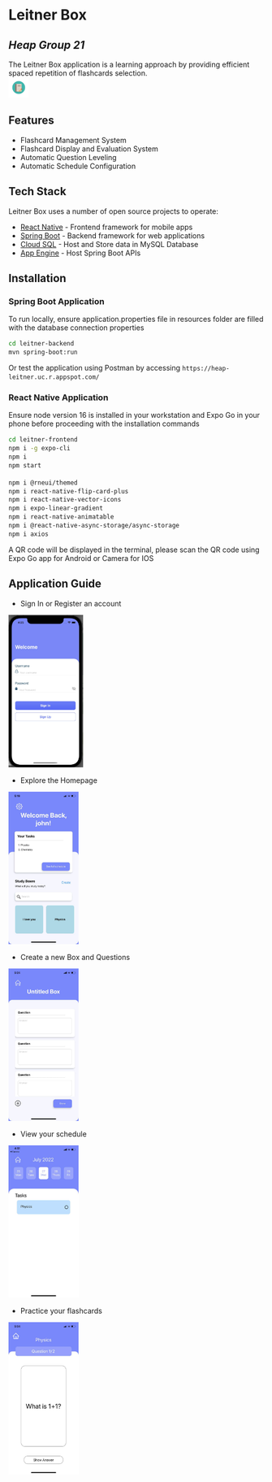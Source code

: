 # Leitner Box
## _Heap Group 21_

The Leitner Box application is a learning approach by providing efficient spaced repetition of flashcards selection.  
[<img src="https://raw.githubusercontent.com/franky-lim24/leitner-system/main/images/logo.png" width="40px" height="40px"/>](https://raw.githubusercontent.com/franky-lim24/leitner-system/main/images/logo.png)

## Features

- Flashcard Management System
- Flashcard Display and Evaluation System
- Automatic Question Leveling 
- Automatic Schedule Configuration

## Tech Stack

Leitner Box uses a number of open source projects to operate:

- [React Native](https://reactnative.dev/) - Frontend framework for mobile apps
- [Spring Boot](https://spring.io/projects/spring-boot) - Backend framework for web applications
- [Cloud SQL](https://cloud.google.com/sql) - Host and Store data in MySQL Database
- [App Engine](https://cloud.google.com/appengine) - Host Spring Boot APIs

## Installation

### Spring Boot Application
To run locally, ensure application.properties file in resources folder are filled with the database connection properties

```sh
cd leitner-backend
mvn spring-boot:run
```
Or test the application using Postman by accessing `https://heap-leitner.uc.r.appspot.com/`

### React Native Application
Ensure node version 16 is installed in your workstation and Expo Go in your phone before proceeding with the installation commands

```sh
cd leitner-frontend
npm i -g expo-cli
npm i
npm start

npm i @rneui/themed
npm i react-native-flip-card-plus
npm i react-native-vector-icons
npm i expo-linear-gradient
npm i react-native-animatable
npm i @react-native-async-storage/async-storage
npm i axios
```

A QR code will be displayed in the terminal, please scan the QR code using Expo Go app for Android or Camera for IOS
  
## Application Guide  
  
- Sign In or Register an account   
  
[<img src="https://raw.githubusercontent.com/franky-lim24/leitner-system/main/images/Sign%20In.jpg" height="300px"/>](https://raw.githubusercontent.com/franky-lim24/leitner-system/main/images/Sign%20In.jpg)  
  
- Explore the Homepage  
  
[<img src="https://raw.githubusercontent.com/franky-lim24/leitner-system/main/images/Homepage.jpg" height="300px"/>](https://raw.githubusercontent.com/franky-lim24/leitner-system/main/images/Homepage.jpg)  
  
- Create a new Box and Questions  
  
[<img src="https://raw.githubusercontent.com/franky-lim24/leitner-system/main/images/Create%20Box%20and%20Qns.jpg" height="300px"/>](https://raw.githubusercontent.com/franky-lim24/leitner-system/main/images/Create%20Box%20and%20Qns.jpg)  
  
- View your schedule  
  
[<img src="https://raw.githubusercontent.com/franky-lim24/leitner-system/main/images/Schedule.jpg" height="300px"/>](https://raw.githubusercontent.com/franky-lim24/leitner-system/main/images/Schedule.jpg)  
  
- Practice your flashcards  
  
[<img src="https://raw.githubusercontent.com/franky-lim24/leitner-system/main/images/Questions.jpg" height="300px"/>](https://raw.githubusercontent.com/franky-lim24/leitner-system/main/images/Questions.jpg)
